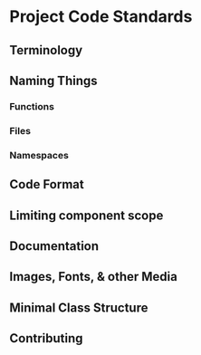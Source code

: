 # Project Code Standards

## Terminology

## Naming Things

### Functions

### Files

### Namespaces

## Code Format

## Limiting component scope

## Documentation

## Images, Fonts, & other Media

## Minimal Class Structure

## Contributing
